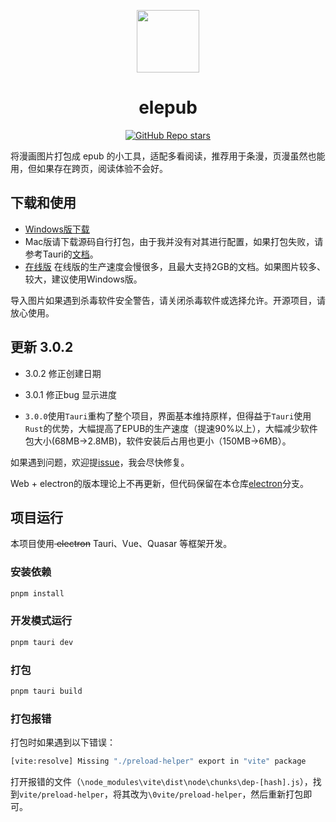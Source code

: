 <p align="center">
<img src="https://taiyuuki.github.io/elepub-web-build/icons/logo.png" style="width:100px;" />
</p>


<h1 align="center">elepub</h1>

<p align="center">
 <a href="https://github.com/taiyuuki/elepub"><img alt="GitHub Repo stars" src="https://img.shields.io/github/stars/taiyuuki/elepub?style=social"></a>
</p>

将漫画图片打包成 epub 的小工具，适配多看阅读，推荐用于条漫，页漫虽然也能用，但如果存在跨页，阅读体验不会好。

## 下载和使用

- [Windows版下载](../../releases) 
- Mac版请下载源码自行打包，由于我并没有对其进行配置，如果打包失败，请参考Tauri的[文档](https://tauri.app/v1/guides/building/macos)。
- [在线版](https://taiyuuki.github.io/elepub-web-build/) 
  在线版的生产速度会慢很多，且最大支持2GB的文档。如果图片较多、较大，建议使用Windows版。

导入图片如果遇到杀毒软件安全警告，请关闭杀毒软件或选择允许。开源项目，请放心使用。

## 更新 3.0.2

* 3.0.2 修正创建日期

* 3.0.1 修正bug 显示进度

* `3.0.0`使用`Tauri`重构了整个项目，界面基本维持原样，但得益于`Tauri`使用`Rust`的优势，大幅提高了EPUB的生产速度（提速90%以上），大幅减少软件包大小(68MB→2.8MB)，软件安装后占用也更小（150MB→6MB）。

如果遇到问题，欢迎提[issue](../../issues)，我会尽快修复。

Web + electron的版本理论上不再更新，但代码保留在本仓库[electron](../../tree/electron)分支。

## 项目运行

本项目使用<del> electron</del> Tauri、Vue、Quasar 等框架开发。

### 安装依赖

```bash
pnpm install
```

### 开发模式运行

```bash
pnpm tauri dev
```

### 打包

```bash
pnpm tauri build
```
### 打包报错

打包时如果遇到以下错误：

```bash
[vite:resolve] Missing "./preload-helper" export in "vite" package
```

打开报错的文件（`\node_modules\vite\dist\node\chunks\dep-[hash].js`），找到`vite/preload-helper`，将其改为`\0vite/preload-helper`，然后重新打包即可。